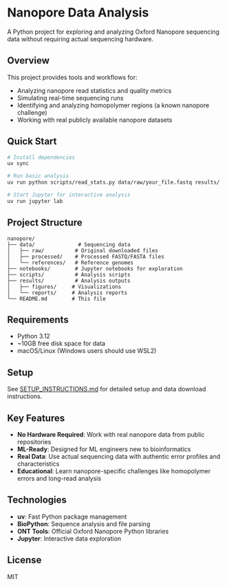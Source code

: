 # Nanopore Data Analysis

A Python project for exploring and analyzing Oxford Nanopore sequencing data without requiring actual sequencing hardware.

## Overview

This project provides tools and workflows for:
- Analyzing nanopore read statistics and quality metrics
- Simulating real-time sequencing runs
- Identifying and analyzing homopolymer regions (a known nanopore challenge)
- Working with real publicly available nanopore datasets

## Quick Start

```bash
# Install dependencies
uv sync

# Run basic analysis
uv run python scripts/read_stats.py data/raw/your_file.fastq results/

# Start Jupyter for interactive analysis
uv run jupyter lab
```

## Project Structure

```
nanopore/
├── data/              # Sequencing data
│   ├── raw/          # Original downloaded files
│   ├── processed/    # Processed FASTQ/FASTA files
│   └── references/   # Reference genomes
├── notebooks/        # Jupyter notebooks for exploration
├── scripts/          # Analysis scripts
├── results/          # Analysis outputs
│   ├── figures/     # Visualizations
│   └── reports/     # Analysis reports
└── README.md        # This file
```

## Requirements

- Python 3.12
- ~10GB free disk space for data
- macOS/Linux (Windows users should use WSL2)

## Setup

See [SETUP_INSTRUCTIONS.md](SETUP_INSTRUCTIONS.md) for detailed setup and data download instructions.

## Key Features

- **No Hardware Required**: Work with real nanopore data from public repositories
- **ML-Ready**: Designed for ML engineers new to bioinformatics
- **Real Data**: Use actual sequencing data with authentic error profiles and characteristics
- **Educational**: Learn nanopore-specific challenges like homopolymer errors and long-read analysis

## Technologies

- **uv**: Fast Python package management
- **BioPython**: Sequence analysis and file parsing
- **ONT Tools**: Official Oxford Nanopore Python libraries
- **Jupyter**: Interactive data exploration

## License

MIT